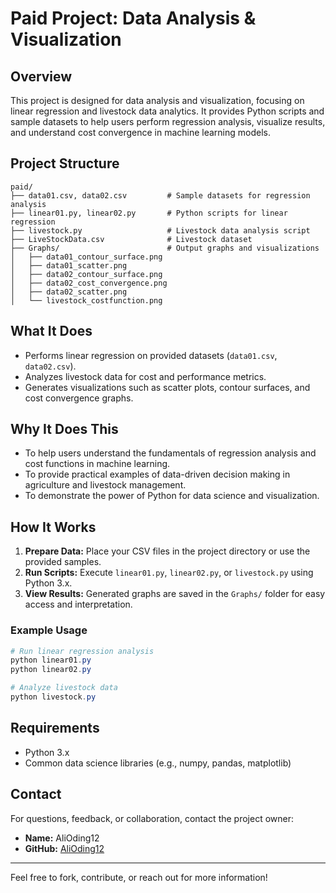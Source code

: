 # Paid Project: Data Analysis & Visualization

## Overview
This project is designed for data analysis and visualization, focusing on linear regression and livestock data analytics. It provides Python scripts and sample datasets to help users perform regression analysis, visualize results, and understand cost convergence in machine learning models.

## Project Structure
```
paid/
├── data01.csv, data02.csv         # Sample datasets for regression analysis
├── linear01.py, linear02.py       # Python scripts for linear regression
├── livestock.py                   # Livestock data analysis script
├── LiveStockData.csv              # Livestock dataset
├── Graphs/                        # Output graphs and visualizations
│   ├── data01_contour_surface.png
│   ├── data01_scatter.png
│   ├── data02_contour_surface.png
│   ├── data02_cost_convergence.png
│   ├── data02_scatter.png
│   └── livestock_costfunction.png
```

## What It Does
- Performs linear regression on provided datasets (`data01.csv`, `data02.csv`).
- Analyzes livestock data for cost and performance metrics.
- Generates visualizations such as scatter plots, contour surfaces, and cost convergence graphs.

## Why It Does This
- To help users understand the fundamentals of regression analysis and cost functions in machine learning.
- To provide practical examples of data-driven decision making in agriculture and livestock management.
- To demonstrate the power of Python for data science and visualization.

## How It Works
1. **Prepare Data:** Place your CSV files in the project directory or use the provided samples.
2. **Run Scripts:** Execute `linear01.py`, `linear02.py`, or `livestock.py` using Python 3.x.
3. **View Results:** Generated graphs are saved in the `Graphs/` folder for easy access and interpretation.

### Example Usage
```powershell
# Run linear regression analysis
python linear01.py
python linear02.py

# Analyze livestock data
python livestock.py
```

## Requirements
- Python 3.x
- Common data science libraries (e.g., numpy, pandas, matplotlib)

## Contact
For questions, feedback, or collaboration, contact the project owner:
- **Name:** AliOding12
- **GitHub:** [AliOding12](https://github.com/AliOding12)

---
Feel free to fork, contribute, or reach out for more information!
